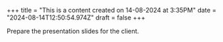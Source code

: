 +++
title = "This is a content created on 14-08-2024 at 3:35PM"
date = "2024-08-14T12:50:54.974Z"
draft = false
+++

  Prepare the presentation slides for the client.
        